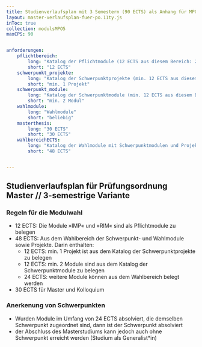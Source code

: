```yaml
---
title: Studienverlaufsplan mit 3 Semestern (90 ECTS) als Anhang für MPO5
layout: master-verlaufsplan-fuer-po.11ty.js
inToc: true
collection: modulsMPO5
maxCPS: 90


anforderungen:
    pflichtbereich:
        long: "Katalog der Pflichtmodule (12 ECTS aus diesem Bereich: 2 Module)"
        short: "12 ECTS"
    schwerpunkt_projekte:
        long: "Katalog der Schwerpunktprojekte (min. 12 ECTS aus diesem Bereich: min. 1 Projekt)"
        short: "min. 1 Projekt"
    schwerpunkt_module:
        long: "Katalog der Schwerpunktmodule (min. 12 ECTS aus diesem Bereich: min. 2 Module)"
        short: "min. 2 Modul"
    wahlmodule:
        long: "Wahlmodule"
        short: "beliebig"
    masterthesis:
        long: "30 ECTS"
        short: "30 ECTS"
    wahlbereichECTS: 
        long: "Katalog der Wahlmodule mit Schwerpunktmodulen und Projekten (48 ECTS)"
        short: "48 ECTS"


---
```


## Studienverlaufsplan für Prüfungsordnung Master // 3-semestrige Variante

### Regeln für die Modulwahl
* 12 ECTS: Die Module »IMP« und »RIM« sind als Pflichtmodule zu belegen
* 48 ECTS: Aus dem Wahlbereich der Schwerpunkt- und Wahlmodule sowie Projekte. Darin enthalten:
    * 12 ECTS: min. 1 Projekt ist aus dem Katalog der Schwerpunktprojekte zu belegen
    * 12 ECTS: min. 2 Module sind aus dem Katalog der Schwerpunktmodule zu belegen
    * 24 ECTS: weitere Module können aus dem Wahlbereich belegt werden
* 30 ECTS für Master und Kolloquium

### Anerkenung von Schwerpunkten
* Wurden Module im Umfang von 24 ECTS absolviert, die demselben Schwerpunkt zugeordnet sind, dann ist der Schwerpunkt absolviert
* der Abschluss des Masterstudiums kann jedoch auch ohne Schwerpunkt erreicht werden (Studium als Generalist\*in)